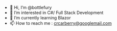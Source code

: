 - 👋 Hi, I’m @bottlefury
- 👀 I’m interested in C#/ Full Stack Development
- 🌱 I’m currently learning Blazor
- 📫 How to reach me : crcarberry@googlemail.com

<!---
bottlefury/bottlefury is a ✨ special ✨ repository because its `README.md` (this file) appears on your GitHub profile.
You can click the Preview link to take a look at your changes.
--->
